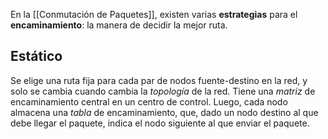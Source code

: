 En la [[Conmutación de Paquetes]], existen varias **estrategias** para el **encaminamiento**: la manera de decidir la mejor ruta.

## Estático

Se elige una ruta fija para cada par de nodos fuente-destino en la red, y solo se cambia cuando cambia la *topología* de la red. Tiene una *matriz* de encaminamiento central en un centro de control. Luego, cada nodo almacena una *tabla* de encaminamiento, que, dado un nodo destino al que debe llegar el paquete, indica el nodo siguiente al que enviar el paquete.
